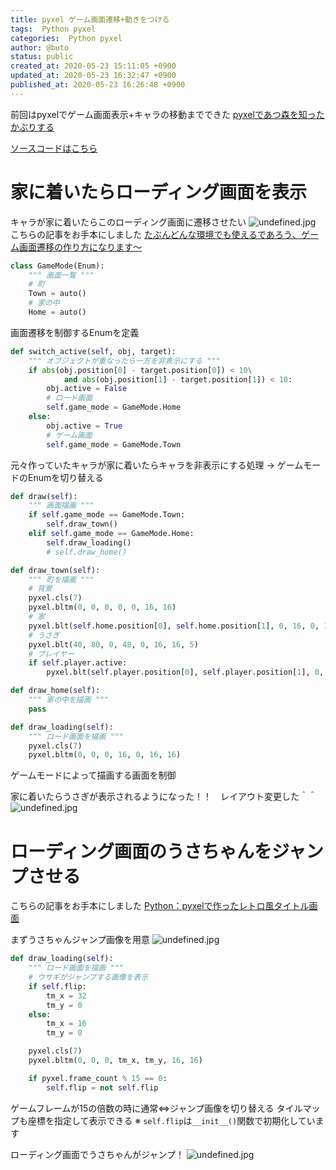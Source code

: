```yaml
---
title: pyxel ゲーム画面遷移+動きをつける
tags:  Python pyxel
categories:  Python pyxel
author: @buto
status: public
created_at: 2020-05-23 15:11:05 +0900
updated_at: 2020-05-23 16:32:47 +0900
published_at: 2020-05-23 16:26:48 +0900
---
```

前回はpyxelでゲーム画面表示+キャラの移動までできた
[pyxelであつ森を知ったかぶりする](https://buto.qrunch.io/entries/apFfD91QM1qJuaau)

[ソースコードはこちら](https://github.com/butorisa/pretty-hopper)

# 家に着いたらローディング画面を表示
キャラが家に着いたらこのローディング画面に遷移させたい
![undefined.jpg](https://s3.qrunch.io/4c80ca4176061fb3e79f048d8feffe46.png)
こちらの記事をお手本にしました
[たぶんどんな環境でも使えるであろう、ゲーム画面遷移の作り方になります～](https://cacapon.hatenablog.com/entry/2019/10/17/001606)


```py
class GameMode(Enum):
    """ 画面一覧 """
    # 町
    Town = auto()
    # 家の中
    Home = auto()
```
画面遷移を制御するEnumを定義

```py
def switch_active(self, obj, target):
    """ オブジェクトが重なったら一方を非表示にする """
    if abs(obj.position[0] - target.position[0]) < 10\
            and abs(obj.position[1] - target.position[1]) < 10:
        obj.active = False
        # ロード画面
        self.game_mode = GameMode.Home
    else:
        obj.active = True
        # ゲーム画面
        self.game_mode = GameMode.Town
```
元々作っていたキャラが家に着いたらキャラを非表示にする処理
→ ゲームモードのEnumを切り替える

```py
def draw(self):
    """ 画面描画 """
    if self.game_mode == GameMode.Town:
        self.draw_town()
    elif self.game_mode == GameMode.Home:
        self.draw_loading()
        # self.draw_home()

def draw_town(self):
    """ 町を描画 """
    # 背景
    pyxel.cls(7)
    pyxel.bltm(0, 0, 0, 0, 0, 16, 16)
    # 家
    pyxel.blt(self.home.position[0], self.home.position[1], 0, 16, 0, 16, 16, 5)
    # うさぎ
    pyxel.blt(40, 80, 0, 48, 0, 16, 16, 5)
    # プレイヤー
    if self.player.active:
        pyxel.blt(self.player.position[0], self.player.position[1], 0, 0, 0, 16, 16, 5)

def draw_home(self):
    """ 家の中を描画 """
    pass

def draw_loading(self):
    """ ロード画面を描画 """
    pyxel.cls(7)
    pyxel.bltm(0, 0, 0, 16, 0, 16, 16)
```
ゲームモードによって描画する画面を制御

家に着いたらうさぎが表示されるようになった！！　レイアウト変更した＾＾
![undefined.jpg](https://s3.qrunch.io/98b261a771f9afd589ee433d2ecc5793.gif)

# ローディング画面のうさちゃんをジャンプさせる
こちらの記事をお手本にしました
[Python：pyxelで作ったレトロ風タイトル画面](https://torisky.com/python：pyxelで作ったレトロ風タイトル画面/)

まずうさちゃんジャンプ画像を用意
![undefined.jpg](https://s3.qrunch.io/06dbecc2cc7f02e8baa5e7acd3459cdd.png)

```py
def draw_loading(self):
    """ ロード画面を描画 """
    # ウサギがジャンプする画像を表示
    if self.flip:
        tm_x = 32
        tm_y = 0
    else:
        tm_x = 16
        tm_y = 0

    pyxel.cls(7)
    pyxel.bltm(0, 0, 0, tm_x, tm_y, 16, 16)

    if pyxel.frame_count % 15 == 0:
        self.flip = not self.flip
```
ゲームフレームが15の倍数の時に通常⇔ジャンプ画像を切り替える
タイルマップも座標を指定して表示できる
※ `self.flip`は`__init__()`関数で初期化しています

ローディング画面でうさちゃんがジャンプ！
![undefined.jpg](https://s3.qrunch.io/d5f6818f29969b59e7216bb05140c586.gif)

